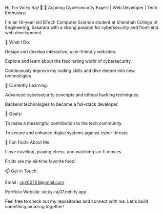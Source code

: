 

Hi, I'm Vicky Raj! 👋
🚀 Aspiring Cybersecurity Expert | Web Developer | Tech Enthusiast

I'm an 18-year-old BTech Computer Science student at Shershah College of Engineering, Sasaram with a strong passion for cybersecurity and front-end web development.

🔭 What I Do:

Design and develop interactive, user-friendly websites.

Explore and learn about the fascinating world of cybersecurity.

Continuously improve my coding skills and dive deeper into new technologies.


🌱 Currently Learning:

Advanced cybersecurity concepts and ethical hacking techniques.

Backend technologies to become a full-stack developer.


🎯 Goals:

To make a meaningful contribution to the tech community.

To secure and enhance digital systems against cyber threats.


🎲 Fun Facts About Me:

I love traveling, playing chess, and watching sci-fi movies.

Fruits are my all-time favorite food!


📫 Get in Touch:

Email : rajv60701@gmail.com

Portfolio Website: vicky-raj07.netlify.app


Feel free to check out my repositories and connect with me. Let's build something amazing together!


